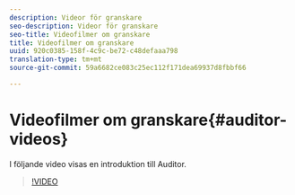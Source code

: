 ```yaml
---
description: Videor för granskare
seo-description: Videor för granskare
seo-title: Videofilmer om granskare
title: Videofilmer om granskare
uuid: 920c0385-158f-4c9c-be72-c48defaaa798
translation-type: tm+mt
source-git-commit: 59a6682ce083c25ec112f171dea69937d8fbbf66

---
```



# Videofilmer om granskare{#auditor-videos}

I följande video visas en introduktion till Auditor.

>[!VIDEO](https://www.youtube.com/watch?v=CVSd5L4Rcgg)
